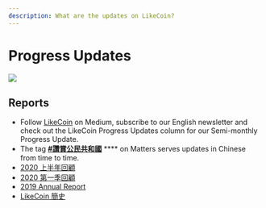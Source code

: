 ```yaml
---
description: What are the updates on LikeCoin?
---
```


# Progress Updates

![](https://gblobscdn.gitbook.com/assets%2F-LL4mdaVjNgL6A1--PV0%2F-MHGFkSUMj9\_TpAJG75W%2F-MHGHqgZn4\_N6csz6pUU%2FLikeCoin\_AD69\_Stat\_Sept\_Artwork1-06.png?alt=media\&token=dc28292d-2103-45df-8c17-eb44492c4996)

## Reports

* Follow [LikeCoin](https://medium.com/likecoin) on Medium, subscribe to our English newsletter and check out the LikeCoin Progress Updates column for our Semi-monthly Progress Update.
* The tag [**#讚賞公民共和國**](https://matters.news/tags/VGFnOjgwOTQ) **** on Matters serves updates in Chinese from time to time.
* ​[2020 上半年回顧](https://matters.news/@likecoin/%E8%AE%9A%E8%B3%9E%E5%85%AC%E6%B0%91-2020-%E4%B8%8A%E5%8D%8A%E5%B9%B4%E5%9B%9E%E9%A1%A7-bafyreidroqj5elqim2jnr3u2zd75ysdgflu7jyinnm7cg7ztjlpfv7z36m)​
* ​[2020 第一季回顧](https://matters.news/@likecoin/%E8%AE%9A%E8%B3%9E%E5%85%AC%E6%B0%91-2020-%E7%AC%AC%E4%B8%80%E5%AD%A3%E5%9B%9E%E9%A1%A7-bafyreifdlfznigt3htdur7e2pyomoem5chmmortz34rnakprxdipt6s2vy)​
* ​[2019 Annual Report](https://medium.com/likecoin/likecoin-annual-report-2019-f831cb873801)​
* ​[LikeCoin 簡史](https://medium.com/likecoin/likecoin-chronicle-769001f784b3)​
